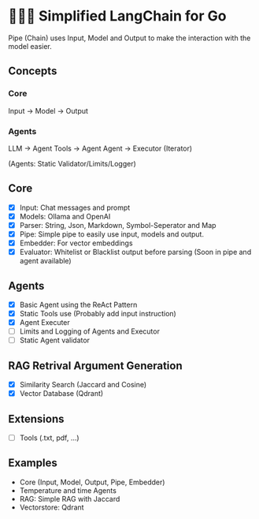 # 🦜⛓️‍💥 Simplified LangChain for Go

Pipe (Chain) uses Input, Model and Output to make the interaction with the model easier.

## Concepts

### Core

Input -> Model -> Output

### Agents

LLM -> Agent
Tools -> Agent
Agent -> Executor (Iterator)

(Agents: Static Validator/Limits/Logger)

## Core

- [x] Input: Chat messages and prompt
- [x] Models: Ollama and OpenAI
- [x] Parser: String, Json, Markdown, Symbol-Seperator and Map
- [x] Pipe: Simple pipe to easily use input, models and output.
- [x] Embedder: For vector embeddings
- [x] Evaluator: Whitelist or Blacklist output before parsing (Soon in pipe and agent available)

## Agents

- [x] Basic Agent using the ReAct Pattern
- [x] Static Tools use (Probably add input instruction)
- [x] Agent Executer
- [ ] Limits and Logging of Agents and Executor
- [ ] Static Agent validator

## RAG Retrival Argument Generation

- [x] Similarity Search (Jaccard and Cosine)
- [x] Vector Database (Qdrant)

## Extensions

- [ ] Tools (.txt, pdf, ...)

## Examples

- Core (Input, Model, Output, Pipe, Embedder)
- Temperature and time Agents
- RAG: Simple RAG with Jaccard
- Vectorstore: Qdrant

